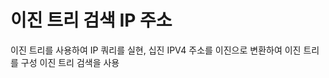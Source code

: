 이진 트리  검색 IP 주소
===================


이진 트리를 사용하여 IP 쿼리를 실현, 
십진 IPV4 주소를 이진으로 변환하여 이진 트리를 구성
이진 트리 검색을 사용 

